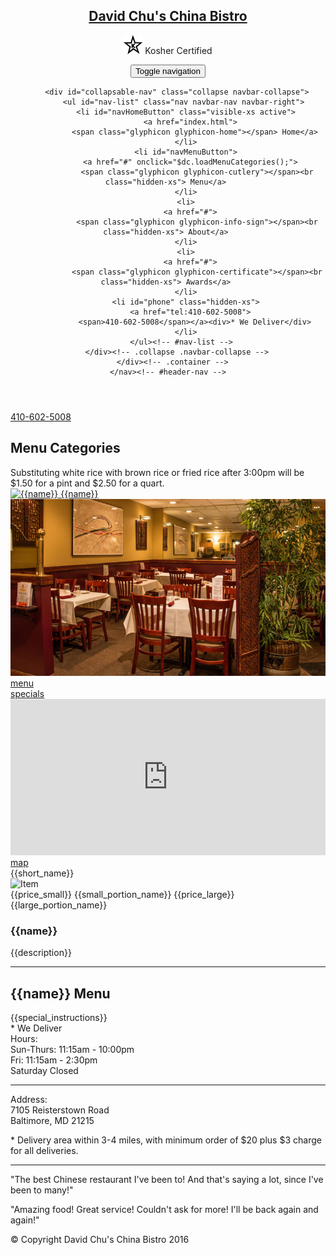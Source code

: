  <html> 
 <html lang="en"> 
   <head> 
     <meta charset="utf-8"> 
     <meta http-equiv="X-UA-Compatible" content="IE=edge"> 
     <meta name="viewport" content="width=device-width, initial-scale=1"> 
     <title>David Chu's China Bistro</title> 
     <link rel="stylesheet" href="css/bootstrap.min.css"> 
     <link rel="stylesheet" href="css/styles.css"> 
     <link href='https://fonts.googleapis.com/css?family=Oxygen:400,300,700' rel='stylesheet' type='text/css'> 
     <link href='https://fonts.googleapis.com/css?family=Lora' rel='stylesheet' type='text/css'> 
   </head> 
 <body> 
   <header> 
     <nav id="header-nav" class="navbar navbar-default"> 
       <div class="container"> 
         <div class="navbar-header"> 
           <a href="index.html" class="pull-left visible-md visible-lg"> 
             <div id="logo-img" alt="Logo image"></div> 
           </a> 
            <div class="navbar-brand"> 
            <a href="index.html"><h1>David Chu's China Bistro</h1></a> 
             <p> 
               <img src="images/star-k-logo.png" alt="Kosher certification"> 
               <span>Kosher Certified</span> 
             </p> 
           </div> 
          <button id="navbarToggle" type="button" class="navbar-toggle collapsed" data-toggle="collapse" data-target="#collapsable-nav" aria-expanded="false"> 
             <span class="sr-only">Toggle navigation</span> 
             <span class="icon-bar"></span> 
             <span class="icon-bar"></span> 
             <span class="icon-bar"></span> 
           </button> 
         </div> 
          
         <div id="collapsable-nav" class="collapse navbar-collapse"> 
            <ul id="nav-list" class="nav navbar-nav navbar-right"> 
             <li id="navHomeButton" class="visible-xs active"> 
               <a href="index.html"> 
                 <span class="glyphicon glyphicon-home"></span> Home</a> 
             </li> 
             <li id="navMenuButton"> 
               <a href="#" onclick="$dc.loadMenuCategories();"> 
                 <span class="glyphicon glyphicon-cutlery"></span><br class="hidden-xs"> Menu</a> 
             </li> 
             <li> 
               <a href="#"> 
                 <span class="glyphicon glyphicon-info-sign"></span><br class="hidden-xs"> About</a> 
             </li> 
             <li> 
               <a href="#"> 
                 <span class="glyphicon glyphicon-certificate"></span><br class="hidden-xs"> Awards</a> 
             </li> 
             <li id="phone" class="hidden-xs"> 
               <a href="tel:410-602-5008"> 
                 <span>410-602-5008</span></a><div>* We Deliver</div> 
             </li> 
           </ul><!-- #nav-list --> 
         </div><!-- .collapse .navbar-collapse --> 
       </div><!-- .container --> 
     </nav><!-- #header-nav --> 
  </header> 
    <div id="call-btn" class="visible-xs"> 
     <a class="btn" href="tel:410-602-5008"> 
     <span class="glyphicon glyphicon-earphone"></span> 
     410-602-5008 
     </a> 
   </div> 
   <h2 id="menu-categories-title" class="text-center">Menu Categories</h2> 
 <div class="text-center"> 
   Substituting white rice with brown rice or fried rice after 3:00pm will be $1.50 for a pint and $2.50 for a quart. 
 </div>
  <div class="col-md-3 col-sm-4 col-xs-6 col-xxs-12"> 
   <a href="#" onclick="$dc.loadMenuItems('{{short_name}}');"> 
     <div class="category-tile"> 
       <img width="200" height="200" src="images/menu/{{short_name}}/{{short_name}}.jpg" alt="{{name}}"> 
       <span>{{name}}</span> 
     </div> 
   </a> 
 </div> 
      <div class="jumbotron"> 
      <img src="images/jumbotron_768.jpg" alt="Picture of restaurant" class="img-responsive visible-xs"> 
     </div> 
      <div id="home-tiles" class="row"> 
       <div class="col-md-4 col-sm-6 col-xs-12"> 
         <a href="#" onclick="$dc.loadMenuCategories();"><div id="menu-tile"><span>menu</span></div></a> 
       </div> 
       <div class="col-md-4 col-sm-6 col-xs-12"> 
         <a href="#" onclick="$dc.loadMenuItems({{randomCategoryShortName}});"> 
           <div id="specials-tile"><span>specials</span></div> 
         </a> 
       </div> 
       <div class="col-md-4 col-sm-12 col-xs-12"> 
         <a href="https://www.google.com/maps/place/David+Chu's+China+Bistro/@39.3635874,-76.7138622,17z/data=!4m6!1m3!3m2!1s0x89c81a14e7817803:0xab20a0e99daa17ea!2sDavid+Chu's+China+Bistro!3m1!1s0x89c81a14e7817803:0xab20a0e99daa17ea" target="_blank"> 
           <div id="map-tile"> 
             <iframe src="https://www.google.com/maps/embed?pb=!1m18!1m12!1m3!1d3084.675372390488!2d-76.71386218529199!3d39.3635874269356!2m3!1f0!2f0!3f0!3m2!1i1024!2i768!4f13.1!3m3!1m2!1s0x89c81a14e7817803%3A0xab20a0e99daa17ea!2sDavid+Chu&#39;s+China+Bistro!5e0!3m2!1sen!2sus!4v1452824864156" width="100%" height="250" frameborder="0" style="border:0" allowfullscreen>
             </iframe> 
             <span>map</span> 
           </div> 
         </a> 
       </div> 
     </div><!-- End of #home-tiles --> 
      <div class="menu-item-tile col-md-6"> 
   <div class="row"> 
     <div class="col-sm-5"> 
       <div class="menu-item-photo"> 
         <div>{{short_name}}</div> 
         <img class="img-responsive" width="250" height="150" src="images/menu/{{catShortName}}/{{short_name}}.jpg" alt="Item"> 
       </div> 
       <div class="menu-item-price">{{price_small}}<span> {{small_portion_name}}</span> {{price_large}} <span>{{large_portion_name}}</span>
       </div> 
     </div> 
     <div class="menu-item-description col-sm-7"> 
       <h3 class="menu-item-title">{{name}}</h3> 
       <p class="menu-item-details">{{description}}</p> 
     </div> 
   </div> 
   <hr class="visible-xs"> 
 </div> 
 
 <h2 id="menu-categories-title" class="text-center">{{name}} Menu</h2> 
 <div class="text-center">{{special_instructions}}</div> 
   <div id="xs-deliver" class="text-center visible-xs">* We Deliver</div> 
   <div id="main-content" class="container"></div> 
   <footer class="panel-footer"> 
     <div class="container"> 
       <div class="row"> 
         <section id="hours" class="col-sm-4"> 
           <span>Hours:</span><br> 
           Sun-Thurs: 11:15am - 10:00pm<br> 
           Fri: 11:15am - 2:30pm<br> 
           Saturday Closed 
           <hr class="visible-xs"> 
         </section> 
         <section id="address" class="col-sm-4"> 
           <span>Address:</span><br> 
           7105 Reisterstown Road<br> 
           Baltimore, MD 21215 
           <p>* Delivery area within 3-4 miles, with minimum order of $20 plus $3 charge for all deliveries.</p> 
           <hr class="visible-xs"> 
         </section> 
         <section id="testimonials" class="col-sm-4"> 
           <p>"The best Chinese restaurant I've been to! And that's saying a lot, since I've been to many!"</p> 
           <p>"Amazing food! Great service! Couldn't ask for more! I'll be back again and again!"</p> 
         </section> 
       </div> 
       <div class="text-center">&copy; Copyright David Chu's China Bistro 2016</div> 
     </div> 
   </footer> 
   <!-- jQuery (Bootstrap JS plugins depend on it) --> 
   <script src="js/jquery-2.1.4.min.js"></script> 
   <script src="js/bootstrap.min.js"></script> 
   <script src="js/ajax-utils.js"></script> 
   <script src="js/script.js"></script>
   <script src="js/npm.js"></script> 
 </body> 
</html> 
